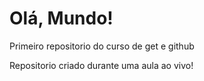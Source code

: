 # Olá, Mundo!
 Primeiro repositorio do curso de get e github 
  
 Repositorio criado durante uma aula ao vivo!
